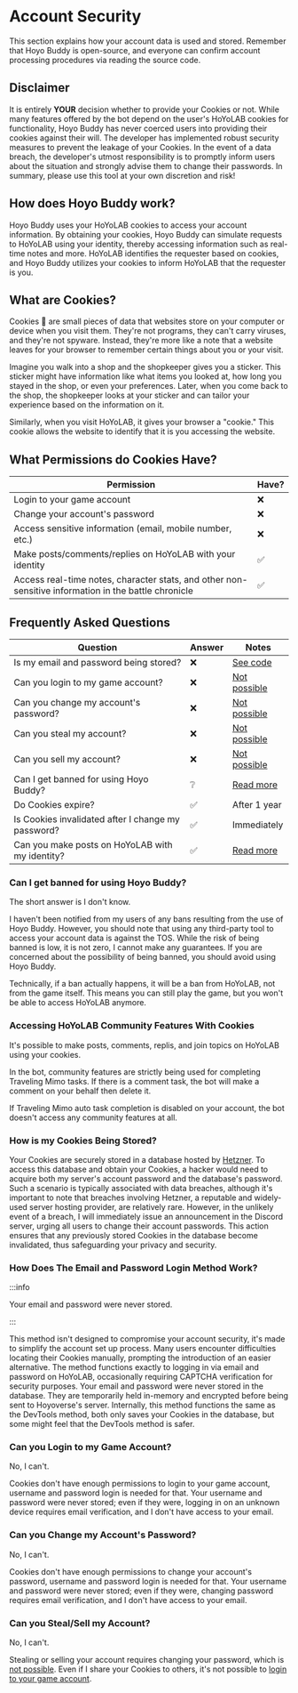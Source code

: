 # Account Security

This section explains how your account data is used and stored. Remember that Hoyo Buddy is open-source, and everyone can confirm account processing procedures via reading the source code.

## Disclaimer

It is entirely **YOUR** decision whether to provide your Cookies or not. While many features offered by the bot depend on the user's HoYoLAB cookies for functionality, Hoyo Buddy has never coerced users into providing their cookies against their will. The developer has implemented robust security measures to prevent the leakage of your Cookies. In the event of a data breach, the developer's utmost responsibility is to promptly inform users about the situation and strongly advise them to change their passwords. In summary, please use this tool at your own discretion and risk!

## How does Hoyo Buddy work?

Hoyo Buddy uses your HoYoLAB cookies to access your account information. By obtaining your cookies, Hoyo Buddy can simulate requests to HoYoLAB using your identity, thereby accessing information such as real-time notes and more. HoYoLAB identifies the requester based on cookies, and Hoyo Buddy utilizes your cookies to inform HoYoLAB that the requester is you.

## What are Cookies?

Cookies 🍪 are small pieces of data that websites store on your computer or device when you visit them. They're not programs, they can't carry viruses, and they're not spyware. Instead, they're more like a note that a website leaves for your browser to remember certain things about you or your visit.

Imagine you walk into a shop and the shopkeeper gives you a sticker. This sticker might have information like what items you looked at, how long you stayed in the shop, or even your preferences. Later, when you come back to the shop, the shopkeeper looks at your sticker and can tailor your experience based on the information on it.

Similarly, when you visit HoYoLAB, it gives your browser a "cookie." This cookie allows the website to identify that it is you accessing the website.

## What Permissions do Cookies Have?

| Permission                                                                                           | Have? |
| ---------------------------------------------------------------------------------------------------- | ----- |
| Login to your game account                                                                           | ❌     |
| Change your account's password                                                                       | ❌     |
| Access sensitive information (email, mobile number, etc.)         | ❌     |
| Make posts/comments/replies on HoYoLAB with your identity                                            | ✅     |
| Access real-time notes, character stats, and other non-sensitive information in the battle chronicle | ✅     |

## Frequently Asked Questions

| Question                                           | Answer | Notes                                                                                           |
| -------------------------------------------------- | ------ | ----------------------------------------------------------------------------------------------- |
| Is my email and password being stored?             | ❌      | [See code](https://github.com/seriaati/hoyo-buddy/blob/main/hoyo_buddy/web_app/pages/finish.py) |
| Can you login to my game account?                  | ❌      | [Not possible](#can-you-login-to-my-game-account)                                               |
| Can you change my account's password?              | ❌      | [Not possible](#can-you-change-my-accounts-password)                                            |
| Can you steal my account?                          | ❌      | [Not possible](#can-you-stealsell-my-account)                                                   |
| Can you sell my account?                           | ❌      | [Not possible](#can-you-stealsell-my-account)                                                   |
| Can I get banned for using Hoyo Buddy?             | ❔      | [Read more](#can-i-get-banned-for-using-hoyo-buddy)                                             |
| Do Cookies expire?                                 | ✅      | After 1 year                                                                                    |
| Is Cookies invalidated after I change my password? | ✅      | Immediately                                                                                     |
| Can you make posts on HoYoLAB with my identity?    | ✅      | [Read more](#accessing-hoyolab-community-features-with-cookies)                                 |

### Can I get banned for using Hoyo Buddy?

The short answer is I don't know.

I haven't been notified from my users of any bans resulting from the use of Hoyo Buddy. However, you should note that using any third-party tool to access your account data is against the TOS. While the risk of being banned is low, it is not zero, I cannot make any guarantees. If you are concerned about the possibility of being banned, you should avoid using Hoyo Buddy.

Technically, if a ban actually happens, it will be a ban from HoYoLAB, not from the game itself. This means you can still play the game, but you won't be able to access HoYoLAB anymore.

### Accessing HoYoLAB Community Features With Cookies

It's possible to make posts, comments, replis, and join topics on HoYoLAB using your cookies.

In the bot, community features are strictly being used for completing Traveling Mimo tasks. If there is a comment task, the bot will make a comment on your behalf then delete it.

If Traveling Mimo auto task completion is disabled on your account, the bot doesn't access any community features at all.

### How is my Cookies Being Stored?

Your Cookies are securely stored in a database hosted by [Hetzner](https://www.hetzner.com/). To access this database and obtain your Cookies, a hacker would need to acquire both my server's account password and the database's password. Such a scenario is typically associated with data breaches, although it's important to note that breaches involving Hetzner, a reputable and widely-used server hosting provider, are relatively rare. However, in the unlikely event of a breach, I will immediately issue an announcement in the Discord server, urging all users to change their account passwords. This action ensures that any previously stored Cookies in the database become invalidated, thus safeguarding your privacy and security.

### How Does The Email and Password Login Method Work?

:::info

Your email and password were never stored.

:::

This method isn't designed to compromise your account security, it's made to simplify the account set up process. Many users encounter difficulties locating their Cookies manually, prompting the introduction of an easier alternative. The method functions exactly to logging in via email and password on HoYoLAB, occasionally requiring CAPTCHA verification for security purposes. Your email and password were never stored in the database. They are temporarily held in-memory and encrypted before being sent to Hoyoverse's server. Internally, this method functions the same as the DevTools method, both only saves your Cookies in the database, but some might feel that the DevTools method is safer.

### Can you Login to my Game Account?

No, I can't.

Cookies don't have enough permissions to login to your game account, username and password login is needed for that. Your username and password were never stored; even if they were, logging in on an unknown device requires email verification, and I don't have access to your email.

### Can you Change my Account's Password?

No, I can't.

Cookies don't have enough permissions to change your account's password, username and password login is needed for that. Your username and password were never stored; even if they were, changing password requires email verification, and I don't have access to your email.

### Can you Steal/Sell my Account?

No, I can't.

Stealing or selling your account requires changing your password, which is [not possible](#can-you-change-my-accounts-password). Even if I share your Cookies to others, it's not possible to [login to your game account](#can-you-login-to-my-game-account).
